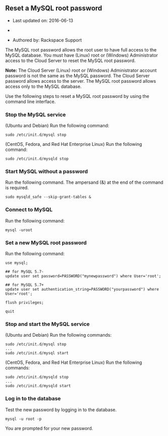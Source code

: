 ## Reset a MySQL root password

- Last updated on: 2016-06-13
-  

- Authored by: Rackspace Support

The MySQL root password allows the root user to have full access to the MySQL database. You must have (Linux) root or (Windows) Administrator access to the Cloud Server to reset the MySQL root password.

**Note:** The Cloud Server (Linux) root or (Windows) Administrator account password is not the same as the MySQL password. The Cloud Server password allows access to the server. The MySQL root password allows access only to the MySQL database.

Use the following steps to reset a MySQL root password by using the command line interface.

### Stop the MySQL service

(Ubuntu and Debian) Run the following command:

```
sudo /etc/init.d/mysql stop
```

(CentOS, Fedora, and Red Hat Enterprise Linux) Run the following command:

```
sudo /etc/init.d/mysqld stop
```

### Start MySQL without a password

Run the following command. The ampersand (&) at the end of the command is required.

```
sudo mysqld_safe --skip-grant-tables &
```

### Connect to MySQL

Run the following command:

```
mysql -uroot
```

### Set a new MySQL root password

Run the following command:

```
use mysql;

## for MySQL 5.7-
update user set password=PASSWORD("mynewpassword") where User='root';

## for MySQL 5.7+
update user set authentication_string=PASSWORD("yourpassword") where User='root';

flush privileges;

quit
```

### Stop and start the MySQL service

(Ubuntu and Debian) Run the following commands:

```
sudo /etc/init.d/mysql stop
...
sudo /etc/init.d/mysql start
```

(CentOS, Fedora, and Red Hat Enterprise Linux) Run the following commands:

```
sudo /etc/init.d/mysqld stop
...
sudo /etc/init.d/mysqld start
```

### Log in to the database

Test the new password by logging in to the database.

```
mysql -u root -p
```

You are prompted for your new password.